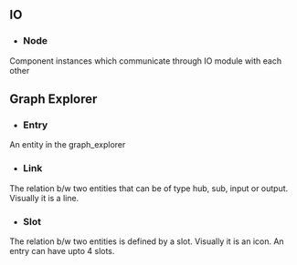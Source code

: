 ## IO
- ### Node
Component instances which communicate through IO module with each other

## Graph Explorer
- ### Entry
An entity in the graph_explorer
- ### Link
The relation b/w two entities that can be of type hub, sub, input or output. Visually it is a line.
- ### Slot
The relation b/w two entities is defined by a slot. Visually it is an icon. An entry can have upto 4 slots.

